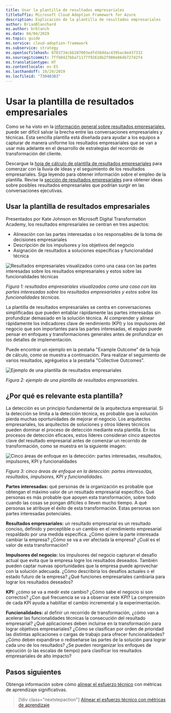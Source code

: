 ```yaml
---
title: Usar la plantilla de resultados empresariales
titleSuffix: Microsoft Cloud Adoption Framework for Azure
description: Explicación de la plantilla de resultados empresariales
author: BrianBlanchard
ms.author: brblanch
ms.date: 04/04/2019
ms.topic: guide
ms.service: cloud-adoption-framework
ms.subservice: strategy
ms.openlocfilehash: 8703734cbb287003edfd38ddac4395ac0e437332
ms.sourcegitcommit: 7ffb0427bba71177f92618b2f980e864b72742f4
ms.translationtype: HT
ms.contentlocale: es-ES
ms.lasthandoff: 10/29/2019
ms.locfileid: "73048383"
---
```

# <a name="how-to-use-the-business-outcome-template"></a>Usar la plantilla de resultados empresariales

Como se ha visto en la [información general sobre resultados empresariales](./index.md), puede ser difícil salvar la brecha entre las conversaciones empresariales y técnicas. Esta sencilla plantilla está diseñada para ayudar a los equipos a capturar de manera uniforme los resultados empresariales que se van a usar más adelante en el desarrollo de estrategias del recorrido de transformación del cliente.

Descargue la [hoja de cálculo de plantilla de resultados empresariales](https://archcenter.blob.core.windows.net/cdn/business-outcome-template.xlsx) para comenzar con la lluvia de ideas y el seguimiento de los resultados empresariales. Siga leyendo para obtener información sobre el empleo de la plantilla. Revise la [sección de resultados empresariales](./index.md) para obtener ideas sobre posibles resultados empresariales que podrían surgir en las conversaciones ejecutivas.

<!-- markdownlint-disable MD026 -->

## <a name="use-the-business-outcome-template"></a>Usar la plantilla de resultados empresariales

Presentados por Kate Johnson en Microsoft Digital Transformation Academy, los resultados empresariales se centran en tres aspectos:

- Alineación con las partes interesadas o los responsables de la toma de decisiones empresariales
- Descripción de los impulsores y los objetivos del negocio
- Asignación de resultados a soluciones específicas y funcionalidad técnica

![Resultados empresariales visualizados como una casa con las partes interesadas sobre los resultados empresariales y estos sobre las funcionalidades técnicas](../../_images/strategy/business-outcome-house.png)

*Figura 1: resultados empresariales visualizados como una casa con las partes interesadas sobre los resultados empresariales y estos sobre las funcionalidades técnicas.*

La plantilla de resultados empresariales se centra en conversaciones simplificadas que pueden entablar rápidamente las partes interesadas sin profundizar demasiado en la solución técnica. Al comprender y alinear rápidamente los indicadores clave de rendimiento (KPI) y los impulsores del negocio que son importantes para las partes interesadas, el equipo puede pensar en enfoques y transformaciones generales antes de profundizar en los detalles de implementación.

Puede encontrar un ejemplo en la pestaña "Example Outcome" de la hoja de cálculo, como se muestra a continuación. Para realizar el seguimiento de varios resultados, agréguelos a la pestaña "Collective Outcomes".

![Ejemplo de una plantilla de resultados empresariales](../../_images/strategy/business-outcome-template.png)

*Figura 2: ejemplo de una plantilla de resultados empresariales.*

## <a name="why-is-this-template-relevant"></a>¿Por qué es relevante esta plantilla?

La detección es un principio fundamental de la arquitectura empresarial. Si la detección se limita a la detección técnica, es probable que la solución pierda muchas oportunidades de mejorar el negocio. Los arquitectos empresariales, los arquitectos de soluciones y otros líderes técnicos pueden dominar el proceso de detección mediante esta plantilla. En los procesos de detección eficaces, estos líderes consideran cinco aspectos clave del resultado empresarial antes de comenzar un recorrido de transformación, como se muestra en la siguiente imagen:

![Cinco áreas de enfoque en la detección: partes interesadas, resultados, impulsores, KPI y funcionalidades](../../_images/strategy/business-outcome-focus-areas.png)

*Figura 3: cinco áreas de enfoque en la detección: partes interesadas, resultados, impulsores, KPI y funcionalidades.*

**Partes interesadas:** qué personas de la organización es probable que obtengan el máximo valor de un resultado empresarial específico. Qué personas es más probable que apoyen esta transformación, sobre todo cuando las cosas se pongan difíciles o lleven mucho tiempo. A qué personas se atribuye el éxito de esta transformación. Estas personas son partes interesadas potenciales.

**Resultados empresariales:** un resultado empresarial es un resultado conciso, definido y perceptible o un cambio en el rendimiento empresarial respaldado por una medida específica. ¿Cómo quiere la parte interesada cambiar la empresa? ¿Cómo se va a ver afectada la empresa? ¿Cuál es el valor de esta transformación?

**Impulsores del negocio:** los impulsores del negocio capturan el desafío actual que evita que la empresa logre los resultados deseados. También pueden captar nuevas oportunidades que la empresa puede aprovechar con la solución adecuada. ¿Cómo describiría los desafíos actuales o el estado futuro de la empresa? ¿Qué funciones empresariales cambiaría para lograr los resultados deseados?

**KPI:** ¿cómo se va a medir este cambio? ¿Cómo sabe el negocio si son correctos? ¿Con qué frecuencia se va a observar este KPI? La comprensión de cada KPI ayuda a habilitar el cambio incremental y la experimentación.

**Funcionalidades:** al definir un recorrido de transformación, ¿cómo van a acelerar las funcionalidades técnicas la consecución del resultado empresarial? ¿Qué aplicaciones deben incluirse en la transformación para lograr objetivos empresariales? ¿Cómo se clasifican por orden de prioridad las distintas aplicaciones o cargas de trabajo para ofrecer funcionalidades? ¿Cómo deben expandirse o rediseñarse las partes de la solución para lograr cada uno de los resultados? ¿Se pueden reorganizar los enfoques de ejecución (o las escalas de tiempo) para clasificar los resultados empresariales de alto impacto?

## <a name="next-steps"></a>Pasos siguientes

Obtenga información sobre cómo [alinear el esfuerzo técnico](../learning-metrics.md) con métricas de aprendizaje significativas.

> [!div class="nextstepaction"]
> [Alinear el esfuerzo técnico con métricas de aprendizaje](../learning-metrics.md)
